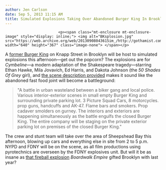 ```yaml
---
author: Jen Carlson
date: Sep 5, 2013 11:15 AM
title: Simulated Explosions Taking Over Abandoned Burger King In Brooklyn Today
---
```



                            
                            
                            
                            <p><span class="mt-enclosure mt-enclosure-image" style="display: inline;"> <img alt="BKsplosion.jpg" src="https://web.archive.org/web/20130908043615im_/http://gothamist.com/attachments/arts_jen/BKsplosion.jpg" width="640" height="367" class="image-none"> </span></p>

<p>A <a href="https://web.archive.org/web/20130908043615/http://www.yelp.com/biz/burger-king-brooklyn-14">former Burger King</a> on Knapp Street in Brooklyn will be host to simulated explosions this afternoon&#x2014;get out the popcorn? The explosions are for <em>Cymbeline</em>&#x2014;a modern adaptation of the Shakespeare tragedy&#x2014;starring Ethan Hawke, Mila Jovavich, Ed Harris, and Dakota Johnson (the <em>50 Shades Of Grey</em> girl), and <a href="https://web.archive.org/web/20130908043615/http://www.sheepsheadbites.com/2013/09/hollywood-crews-descending-upon-sheepshead-bay-again/">the scene description provided</a> makes it sound like the abandoned fast food joint will become a battleground:</p>

<blockquote>&quot;A battle in urban wasteland between a biker gang and local police. Various interior-exterior scenes in small empty Burger King and surrounding private parking lot. 3 Picture Squad Cars, 8 motorcycles. prop guns, handcuffs and AK-47. Flame bars and smokers. Prop cadaver smolders on gurney. The interiors and exteriors are happening simultaneously as the battle engulfs the closed Burger King. The entire company will be staging on the private exterior parking lot on premises of the closed Burger King.&quot;</blockquote>

<p>The crew and stunt team will take over the area of Sheepshead Bay this afternoon, blowing up cars and everything else in site from 2 to 5 p.m. NYPD and FDNY will be on the scene, as all film productions using pyrotechnics are overseen by the FDNY explosives unit. But will it be as insane as <a href="https://web.archive.org/web/20130908043615/http://gothamist.com/2012/08/17/amazing_video_of_boardwalk_empire_f.php">that fireball explosion</a> <em>Boardwalk Empire</em> gifted Brooklyn with last year?</p>
                            
                            
                            